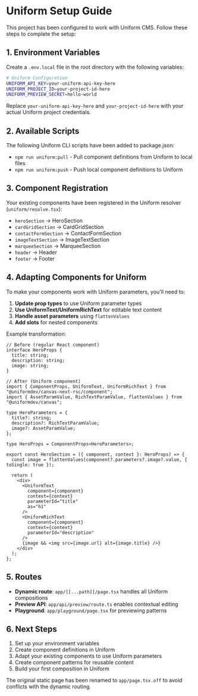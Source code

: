 # Uniform Setup Guide

This project has been configured to work with Uniform CMS. Follow these steps to complete the setup:

## 1. Environment Variables

Create a `.env.local` file in the root directory with the following variables:

```bash
# Uniform Configuration
UNIFORM_API_KEY=your-uniform-api-key-here
UNIFORM_PROJECT_ID=your-project-id-here
UNIFORM_PREVIEW_SECRET=hello-world
```

Replace `your-uniform-api-key-here` and `your-project-id-here` with your actual Uniform project credentials.

## 2. Available Scripts

The following Uniform CLI scripts have been added to package.json:

- `npm run uniform:pull` - Pull component definitions from Uniform to local files
- `npm run uniform:push` - Push local component definitions to Uniform

## 3. Component Registration

Your existing components have been registered in the Uniform resolver (`uniform/resolve.tsx`):

- `heroSection` → HeroSection
- `cardGridSection` → CardGridSection
- `contactFormSection` → ContactFormSection
- `imageTextSection` → ImageTextSection
- `marqueeSection` → MarqueeSection
- `header` → Header
- `footer` → Footer

## 4. Adapting Components for Uniform

To make your components work with Uniform parameters, you'll need to:

1. **Update prop types** to use Uniform parameter types
2. **Use UniformText/UniformRichText** for editable text content
3. **Handle asset parameters** using `flattenValues`
4. **Add slots** for nested components

Example transformation:

```tsx
// Before (regular React component)
interface HeroProps {
  title: string;
  description: string;
  image: string;
}

// After (Uniform component)
import { ComponentProps, UniformText, UniformRichText } from "@uniformdev/canvas-next-rsc/component";
import { AssetParamValue, RichTextParamValue, flattenValues } from "@uniformdev/canvas";

type HeroParameters = {
  title?: string;
  description?: RichTextParamValue;
  image?: AssetParamValue;
};

type HeroProps = ComponentProps<HeroParameters>;

export const HeroSection = ({ component, context }: HeroProps) => {
  const image = flattenValues(component?.parameters?.image?.value, { toSingle: true });
  
  return (
    <div>
      <UniformText
        component={component}
        context={context}
        parameterId="title"
        as="h1"
      />
      <UniformRichText
        component={component}
        context={context}
        parameterId="description"
      />
      {image && <img src={image.url} alt={image.title} />}
    </div>
  );
};
```

## 5. Routes

- **Dynamic route**: `app/[[...path]]/page.tsx` handles all Uniform compositions
- **Preview API**: `app/api/preview/route.ts` enables contextual editing
- **Playground**: `app/playground/page.tsx` for previewing patterns

## 6. Next Steps

1. Set up your environment variables
2. Create component definitions in Uniform
3. Adapt your existing components to use Uniform parameters
4. Create component patterns for reusable content
5. Build your first composition in Uniform

The original static page has been renamed to `app/page.tsx.off` to avoid conflicts with the dynamic routing. 